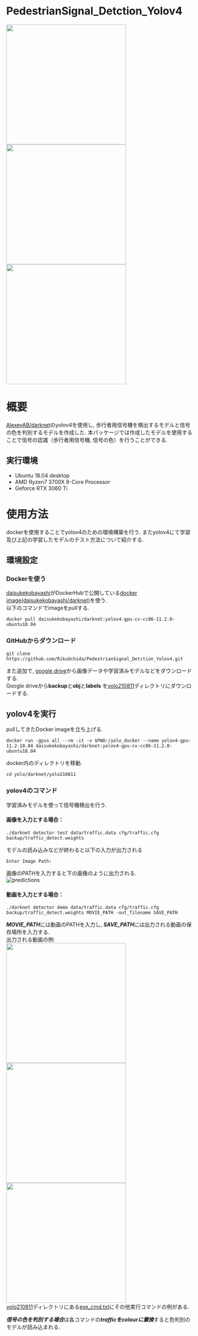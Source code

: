 # PedestrianSignal_Detction_Yolov4

<img src="https://user-images.githubusercontent.com/54020567/166098008-34c12776-6c8f-4c4a-bd73-c380e916c4e0.gif" width="320px"><img src="https://user-images.githubusercontent.com/54020567/166098026-5a9876cc-25b8-4b7a-9479-1a843b66e479.gif" width="320px"><img src="https://user-images.githubusercontent.com/54020567/166098040-cc93a607-8b2c-4a3c-acee-a7cbde612948.gif" width="320px">  

# 概要
[AlexeyAB/darknet][]のyolov4を使用し, 歩行者用信号機を検出するモデルと信号の色を判別するモデルを作成した. 
本パッケージでは作成したモデルを使用することで信号の認識（歩行者用信号機, 信号の色）を行うことができる. 

## 実行環境
* Ubuntu 18.04 desktop
* AMD Ryzen7 3700X 8-Core Processor
* Geforce RTX 3060 Ti

# 使用方法

dockerを使用することでyolov4のための環境構築を行う. 
またyolov4にて学習及び上記の学習したモデルのテスト方法について紹介する.  

[AlexeyAB/darknet]: https://github.com/AlexeyAB/darknet "alexeyAB"

## 環境設定
### Dockerを使う
[daisukekobayashi](https://hub.docker.com/u/daisukekobayashi)がDockerHubで公開している[docker image(daisukekobayashi/darknet)][]を使う.  
以下のコマンドでimageをpullする. 
```
docker pull daisukekobayashi/darknet:yolov4-gpu-cv-cc86-11.2.0-ubuntu18.04
```
[docker image(daisukekobayashi/darknet)]: https://hub.docker.com/r/daisukekobayashi/darknet/ "docker"  

### GitHubからダウンロード
```
git clone https://github.com/RikuUchida/PedestrianSignal_Detction_Yolov4.git
```
また追加で, [google drive][]から画像データや学習済みモデルなどをダウンロードする.  
Google driveから**backup**と**obj**と**labels** を[yolo210811][]ディレクトリにダウンロードする.  

[google drive]: https://drive.google.com/drive/folders/1Ftsr-N1k9SR_-vhdVY7jeSRR7Ow1tybI?usp=sharing "drive" 
[yolo210811]: https://github.com/RikuUchida/PedestrianSignal_Detction_Yolov4/tree/main/yolo_210811 "cmdディレクトリ" 
## yolov4を実行
pullしてきたDocker imageを立ち上げる.  
```
docker run -gpus all --rm -it -v $PWD:/yolo_docker --name yolov4-gpu-11.2-18.04 daisukekobayashi/darknet:yolov4-gpu-cv-cc86-11.2.0-ubuntu18.04  
```
docker内のディレクトリを移動.  
```
cd yolo/darknet/yolo210811  
```

### yolov4のコマンド
学習済みモデルを使って信号機検出を行う.  
#### 画像を入力とする場合：
```
./darknet detector test data/traffic.data cfg/traffic.cfg backup/traffic_detect.weights
```
モデルの読み込みなどが終わると以下の入力が出力される
```
Enter Image Path:
```
画像のPATHを入力すると下の画像のように出力される.  
![predictions](https://user-images.githubusercontent.com/54020567/166098516-37b1059d-dd9a-429f-a3a7-1b1eb4972d09.jpg)

#### 動画を入力とする場合：
```
./darknet detector demo data/traffic.data cfg/traffic.cfg backup/traffic_detect.weights MOVIE_PATH -out_filename SAVE_PATH
```
***MOVIE_PATH***には動画のPATHを入力し, ***SAVE_PATH***には出力される動画の保存場所を入力する.  
出力される動画の例:  
<img src="https://user-images.githubusercontent.com/54020567/166098008-34c12776-6c8f-4c4a-bd73-c380e916c4e0.gif" width="320px">
<img src="https://user-images.githubusercontent.com/54020567/166098026-5a9876cc-25b8-4b7a-9479-1a843b66e479.gif" width="320px">
<img src="https://user-images.githubusercontent.com/54020567/166098040-cc93a607-8b2c-4a3c-acee-a7cbde612948.gif" width="320px">  
[yolo210811][]ディレクトリにある[exe_cmd.txt][]にその他実行コマンドの例がある.  
  
***信号の色を判別する場合***は各コマンドの***trafficをcolourに置換***すると色判別のモデルが読み込まれる.  

[exe_cmd.txt]: https://github.com/RikuUchida/PedestrianSignal_Detction_Yolov4/blob/main/yolo_210811/exe-cmd.txt "cmd.txt" 
